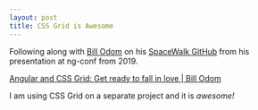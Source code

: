 ```yaml
---
layout: post
title: CSS Grid is Awesome
---
```


Following along with [Bill Odom](http://www.billodom.com/) on his [SpaceWalk GitHub](https://github.com/wnodom/spacewalk) from his presentation at ng-conf from 2019.

[Angular and CSS Grid: Get ready to fall in love | Bill Odom](https://www.youtube.com/watch?v=lh6n0JxXD_g)

I am using CSS Grid on a separate project and it is *awesome!*
